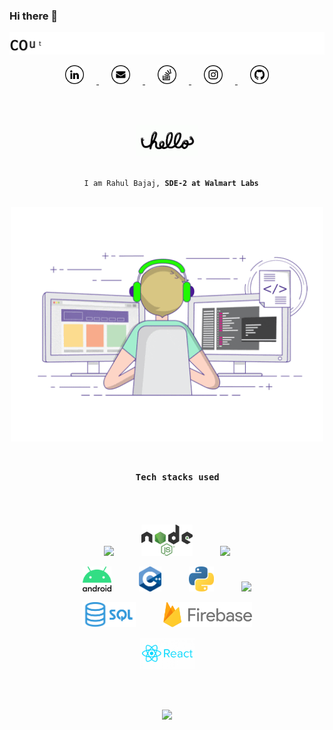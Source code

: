 ### Hi there 👋

<!--
**bajajra/bajajra** is a ✨ _special_ ✨ repository because its `README.md` (this file) appears on your GitHub profile.

Here are some ideas to get you started:

- 🔭 I’m currently working on ...
- 🌱 I’m currently learning ...
- 👯 I’m looking to collaborate on ...
- 🤔 I’m looking for help with ...
- 💬 Ask me about ...
- 📫 How to reach me: ...
- 😄 Pronouns: ...
- ⚡ Fun fact: ...
-->
<p align="center">
  <a href="https://github.com/bajajra">
    <img src="https://github.com/bajajra/bajajra/blob/master/assets//cpp.gif" width="800">
  </a>
</p>

<p align="center">
  <a href="https://www.linkedin.com/in/bajajra/">
    <img src="https://github.com/bajajra/bajajra/blob/master/assets/linkedin.png" width="30" height="30" hspace="20">
  </a>

  <a href="mailto:rbajaj1998official@gmail.com">
    <img src="https://github.com/bajajra/bajajra/blob/master/assets/mail.png" width="30" height="30" hspace="20">
  </a>

  <a href="https://stackoverflow.com/users/">
    <img src="https://github.com/bajajra/bajajra/blob/master/assets/stackoverflow.png" width="30" height="30" hspace="20">
  </a>

  <a href="https://www.instagram.com/thebajajra/">
    <img src="https://github.com/bajajra/bajajra/blob/master/assets/instagram.png" width="30" height="30" hspace="20">
  </a>

  <a href="https://github.com/bajajra">
    <img src="https://github.com/bajajra/bajajra/blob/master/assets/github.png" width="30" height="30" hspace="20">
  </a>
</p>

<br>
<br>

<p align="center">
  <a href="https://github.com/bajajra">
    <img src="https://github.com/bajajra/bajajra/blob/master/assets/hello.gif" height="50">
  </a>
</p>

<p align="center">
  <code>
  I am Rahul Bajaj, <strong>SDE-2 at Walmart Labs</strong>
  </code>
</p>


<p align="center">
  <a href="https://github.com/bajajra">
    <img src="https://github.com/bajajra/bajajra/blob/master/assets/coding.gif" width="500">
  </a>
</p>

<h3 align="center">
  <code>
    Tech stacks used
  </code>
</h3>

<br>

<p align="center">
  <img src="https://seeklogo.com/images/F/flask-logo-44C507ABB7-seeklogo.com.png" height=30 hspace=20>
  <img src="https://github.com/bajajra/bajajra/blob/master/assets/nodejs.png" height=50 hspace=20>
  <img src="https://static.djangoproject.com/img/logos/django-logo-negative.png" height=30 hspace=20>
</p>
<p align="center">
  <img src="https://github.com/bajajra/bajajra/blob/master/assets/android.png" height=40 hspace=20>
  <img src="https://github.com/bajajra/bajajra/blob/master/assets/cpp.png" height=40 hspace=20>
  <img src="https://github.com/bajajra/bajajra/blob/master/assets/python.png" height=40 hspace=20>
  <img src="https://upload.wikimedia.org/wikipedia/en/thumb/3/30/Java_programming_language_logo.svg/141px-Java_programming_language_logo.svg.png" height=40 hspace=20>
</p>
<p align="center">
  <img src="https://github.com/bajajra/bajajra/blob/master/assets/sql.png" height=40 hspace=20>
<!--   <img src="https://github.com/bajajra/bajajra/blob/master/assets/mongodb.png" height=40 hspace=20> -->
  <img src="https://github.com/bajajra/bajajra/blob/master/assets/firebase.png" height=40 hspace=20>
</p>
<p align="center">
  <img src="https://github.com/bajajra/bajajra/blob/master/assets/react.png" height=50>
</p>

<br>
<br>

<p align="center">
  <a href="https://github.com/bajajra">
    <img src="https://github-readme-stats.vercel.app/api?username=bajajra" />
  </a>
</p>